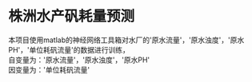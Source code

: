 
# 株洲水产矾耗量预测
本项目使用matlab的神经网络工具箱对水厂的'原水流量'，'原水浊度'，'原水PH'，'单位耗矾流量'的数据进行训练，<br/>
自变量为：'原水流量'，'原水浊度'，'原水PH'<br/>
因变量为：'单位耗矾流量'
